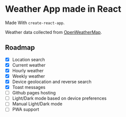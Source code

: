 # Weather App made in React

Made With `create-react-app`.

Weather data collected from [OpenWeatherMap](https://openweathermap.org/).

## Roadmap

- [x] Location search
- [x] Current weather
- [x] Hourly weather
- [x] Weekly weather
- [x] Device geolocation and reverse search
- [x] Toast messages
- [ ] Github pages hosting
- [ ] Light/Dark mode based on device preferences
- [ ] Manual Light/Dark mode
- [ ] PWA support
